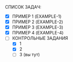 СПИСОК ЗАДАЧ:
- [x] ПРИМЕР 1 (EXAMPLE-1)
- [x] ПРИМЕР 2 (EXAMPLE-2)
- [x] ПРИМЕР 3 (EXAMPLE-3) 
- [x] ПРИМЕР 4 (EXAMPLE-4)
- [ ] КОНТРОЛЬНЫЕ ЗАДАНИЯ
	- [x] 1
	- [x] 2
	- [ ] 3 (вы тут)
